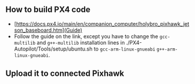 ## How to build PX4 code
- [https://docs.px4.io/main/en/companion_computer/holybro_pixhawk_jetson_baseboard.htm](Guide)
- Follow the guide on the link, except you have to change the ```gcc-multilib``` and ```g++-multilib``` installation lines in ./PX4-Autopilot/Tools/setup/ubuntu.sh to ```gcc-arm-linux-gnueabi```
```g++-arm-linux-gnueabi```.

## Upload it to connected Pixhawk
